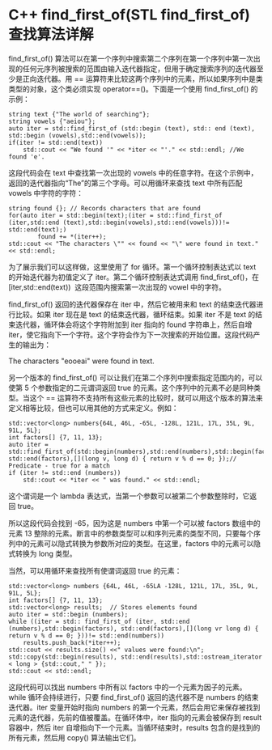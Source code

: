 # C++ find_first_of(STL find_first_of)查找算法详解

find_first_of() 算法可以在第一个序列中搜索第二个序列在第一个序列中第一次出现的任何元序列被搜索的范围由输入迭代器指定，但用于确定搜索序列的迭代器至少是正向迭代器。用 == 运算符来比较这两个序列中的元素，所以如果序列中是类类型的对象，这个类必须实现 operator==()。下面是一个使用 find_first_of() 的示例：

```
string text {"The world of searching"};
string vowels {"aeiou"};
auto iter = std::find_first_of (std::begin (text), std:: end (text), std::begin (vowels),std::end(vowels));
if(iter != std::end(text))
    std::cout << "We found '" << *iter << "'." << std::endl; //We found 'e'.
```

这段代码会在 text 中查找第一次出现的 vowels 中的任意字符。在这个示例中，返回的迭代器指向“The”的第三个字母。可以用循环来查找 text 中所有匹配 vowels 中字符的字符：

```
string found {}; // Records characters that are found
for(auto iter = std::begin(text);(iter = std::find_first_of (iter,std::end (text),std::begin(vowels),std::end(vowels)))!= std::end(text);)
        found += *(iter++);
std::cout << "The characters \"" << found << "\" were found in text." << std::endl;
```

为了展示我们可以这样做，这里使用了 for 循环。第一个循环控制表达式以 text 的开始迭代器为初值定义了 iter。第二个循环控制表达式调用 find_first_of()，在 [iter,std::end(text))  这段范围内搜索第一次出现的 vowel 中的字符。

find_first_of() 返回的迭代器保存在 iter 中，然后它被用来和 text 的结束迭代器进行比较。如果 iter 现在是 text 的结束迭代器，循环结束。如果 iter 不是 text 的结束迭代器，循环体会将这个字符附加到 iter 指向的 found 字符串上，然后自增 iter，使它指向下一个字符。这个字符会作为下一次搜索的开始位置。这段代码产生的输出为：

The characters "eooeai" were found in text.

另一个版本的 find_first_of() 可以让我们在第二个序列中搜索指定范围内的，可以使第 5 个参数指定的二元谓词返回 true 的元素。这个序列中的元素不必是同种类型。当这个 == 运算符不支持所有这些元素的比较时，就可以用这个版本的算法来定义相等比较，但也可以用其他的方式来定义。例如：

```
std::vector<long> numbers{64L, 46L, -65L, -128L, 121L, 17L, 35L, 9L, 91L, 5L};
int factors[] {7, 11, 13};
auto iter = std::find_first_of(std::begin(numbers),std::end(numbers),std::begin(factors), std::end(factors),[](long v, long d) { return v % d == 0; });// Predicate - true for a match
if (iter != std::end (numbers))
    std::cout << *iter << " was found." << std::endl;
```

这个谓词是一个 lambda 表达式，当第一个参数可以被第二个参数整除时，它返回 true。

所以这段代码会找到 -65，因为这是 numbers 中第一个可以被 factors 数组中的元素 13 整除的元素。断言中的参数类型可以和序列元素的类型不同，只要每个序列中的元素可以隐式转换为参数所对应的类型。在这里，factors 中的元素可以隐式转换为 long 类型。

当然，可以用循环来查找所有使谓词返回 true 的元素：

```
std::vector<long> numbers {64L, 46L, -65LA -128L, 121L, 17L, 35L, 9L, 91L, 5L};
int factors[] {7, 11, 13};
std::vector<long> results;  // Stores elements found
auto iter = std::begin (numbers);
while ((iter = std:: find_first_of (iter, std::end (numbers),std::begin(factors), std::end(factors),[](long vr long d) { return v % d == 0; }))!= std::end(numbers))
    results.push_back(*iter++);
std::cout << results.size() <<" values were found:\n";
std::copy(std::begin(results), std::end(results),std::ostream_iterator < long > {std::cout," " });
std::cout << std::endl;
```

这段代码可以找出 numbers 中所有以 factors 中的一个元素为因子的元素。while 循环会持续进行，只要 find_first_of() 返回的迭代器不是 numbers 的结束迭代器。iter 变量开始时指向 numbers 的第一个元素，然后会用它来保存被找到元素的迭代器，先前的值被覆盖。在循环体中，iter 指向的元素会被保存到 result 容器中，然后 iter 自增指向下一个元素。当循环结束时，results 包含的是找到的所有元素，然后用 copy() 算法输出它们。